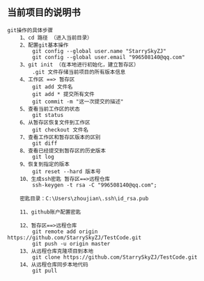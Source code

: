 ## 当前项目的说明书

    git操作的具体步骤
        1、cd 路径 （进入当前目录）
        2、配置git基本操作
            git config --global user.name "StarrySkyZJ"
            git config --global user.email "996508140@qq.com"
        3、git init （在本地进行初始化，建立暂存区）
            .git 文件存储当前项目的所有版本信息
        4、工作区 ==> 暂存区
            git add 文件名
            git add * 提交所有文件
            git commit -m "这一次提交的描述"
        5、查看当前工作区的状态
            git status
        6、从暂存区恢复文件到工作区
            git checkout 文件名
        7、查看工作区和暂存区版本的区别
            git diff
        8、查看已经提交到暂存区的历史版本
            git log
        9、恢复到指定的版本
            git reset --hard 版本号
        10、生成ssh密匙 暂存区==>远程仓库
            ssh-keygen -t rsa -C "996508140@qq.com";

        密匙目录：C:\Users\zhoujian\.ssh\id_rsa.pub

        11、github账户配置密匙

        12、暂存区==>远程仓库
            git remote add origin https://github.com/StarrySkyZJ/TestCode.git
            git push -u origin master
        13、从远程仓库克隆项目到本地
            git clone https://github.com/StarrySkyZJ/TestCode.git
        14、从远程仓库同步本地代码
            git pull